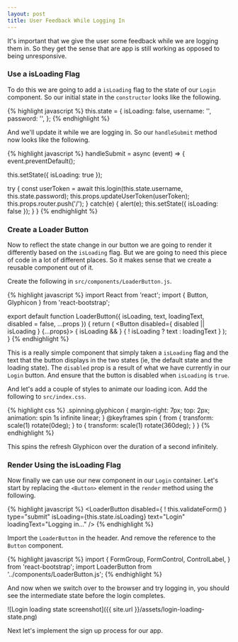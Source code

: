 ```yaml
---
layout: post
title: User Feedback While Logging In
---
```


It's important that we give the user some feedback while we are logging them in. So they get the sense that are app is still working as opposed to being unresponsive.

### Use a isLoading Flag

To do this we are going to add a `isLoading` flag to the state of our `Login` component. So our initial state in the `constructor` looks like the following.

{% highlight javascript %}
this.state = {
  isLoading: false,
  username: '',
  password: '',
};
{% endhighlight %}

And we'll update it while we are logging in. So our `handleSubmit` method now looks like the following.

{% highlight javascript %}
handleSubmit = async (event) => {
  event.preventDefault();

  this.setState({ isLoading: true });

  try {
    const userToken = await this.login(this.state.username, this.state.password);
    this.props.updateUserToken(userToken);
    this.props.router.push('/');
  }
  catch(e) {
    alert(e);
    this.setState({ isLoading: false });
  }
}
{% endhighlight %}

### Create a Loader Button

Now to reflect the state change in our button we are going to render it differently based on the `isLoading` flag. But we are going to need this piece of code in a lot of different places. So it makes sense that we create a reusable component out of it.

Create the following in `src/components/LoaderButton.js`.

{% highlight javascript %}
import React from 'react';
import { Button, Glyphicon } from 'react-bootstrap';

export default function LoaderButton({ isLoading, text, loadingText, disabled = false, ...props }) {
  return (
    <Button disabled={ disabled || isLoading } {...props}>
      { isLoading && <Glyphicon glyph="refresh" className="spinning" /> }
      { ! isLoading ? text : loadingText }
    </Button>
  );
}
{% endhighlight %}

This is a really simple component that simply taken a `isLoading` flag and the text that the button displays in the two states (ie, the default state and the loading state). The `disabled` prop is a result of what we have currently in our `Login` button. And ensure that the button is disabled when `isLoading` is `true`.

And let's add a couple of styles to animate our loading icon. Add the following to `src/index.css`.

{% highlight css %}
.spinning.glyphicon {
  margin-right: 7px;
  top: 2px;
  animation: spin 1s infinite linear;
}
@keyframes spin {
  from { transform: scale(1) rotate(0deg); }
  to { transform: scale(1) rotate(360deg); }
}
{% endhighlight %}

This spins the refresh Glyphicon over the duration of a second infinitely.

### Render Using the isLoading Flag

Now finally we can use our new component in our `Login` container. Let's start by replacing the `<Button>` element in the `render` method using the following.

{% highlight javascript %}
<LoaderButton
  disabled={ ! this.validateForm() }
  type="submit"
  isLoading={this.state.isLoading}
  text="Login"
  loadingText="Logging in…" />
{% endhighlight %}

Import the `LoaderButton` in the header. And remove the reference to the `Button` component.

{% highlight javascript %}
import {
  FormGroup,
  FormControl,
  ControlLabel,
} from 'react-bootstrap';
import LoaderButton from '../components/LoaderButton.js';
{% endhighlight %}

And now when we switch over to the browser and try logging in, you should see the intermediate state before the login completes.

![Login loading state screenshot]({{ site.url }}/assets/login-loading-state.png)

Next let's implement the sign up process for our app.
